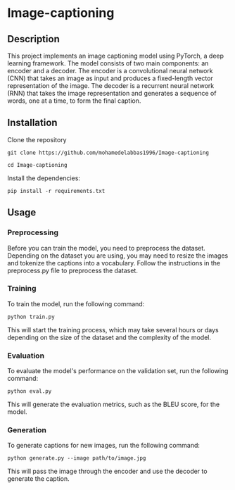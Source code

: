 # Image-captioning
## Description

This project implements an image captioning model using PyTorch, a deep learning framework. The model consists of two main components: an encoder and a decoder. The encoder is a convolutional neural network (CNN) that takes an image as input and produces a fixed-length vector representation of the image. The decoder is a recurrent neural network (RNN) that takes the image representation and generates a sequence of words, one at a time, to form the final caption.



## Installation

Clone the repository

`git clone https://github.com/mohamedelabbas1996/Image-captioning`

`cd Image-captioning`

Install the dependencies:

`pip install -r requirements.txt`

## Usage
### Preprocessing

Before you can train the model, you need to preprocess the dataset. Depending on the dataset you are using, you may need to resize the images and tokenize the captions into a vocabulary. Follow the instructions in the preprocess.py file to preprocess the dataset.

### Training

To train the model, run the following command:

`python train.py`

This will start the training process, which may take several hours or days depending on the size of the dataset and the complexity of the model.

### Evaluation

To evaluate the model's performance on the validation set, run the following command:

`python eval.py`

This will generate the evaluation metrics, such as the BLEU score, for the model.

### Generation

To generate captions for new images, run the following command:

`python generate.py --image path/to/image.jpg`

This will pass the image through the encoder and use the decoder to generate the caption.
